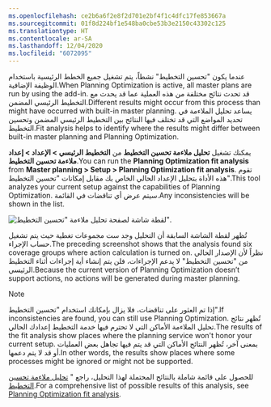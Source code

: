 ```yaml
---
ms.openlocfilehash: ce2b6a6f2e8f2d701e2bf4f1c4dfc17fe853667a
ms.sourcegitcommit: 01f8d224bf1e548ba0cbe53b3e2150c43302c125
ms.translationtype: HT
ms.contentlocale: ar-SA
ms.lasthandoff: 12/04/2020
ms.locfileid: "6072095"
---
```

<span data-ttu-id="9954c-101">عندما يكون "تحسين التخطيط" نشطاً، يتم تشغيل جميع الخطط الرئيسية باستخدام الوظيفة الإضافية.</span><span class="sxs-lookup"><span data-stu-id="9954c-101">When Planning Optimization is active, all master plans are run by using the add-in.</span></span> <span data-ttu-id="9954c-102">قد تحدث نتائج مختلفة من هذه العملية عما قد يحدث مع التخطيط الرئيسي المضمن.</span><span class="sxs-lookup"><span data-stu-id="9954c-102">Different results might occur from this process than might have occurred with built-in master planning.</span></span> <span data-ttu-id="9954c-103">يساعد تحليل الملاءمة في تحديد المواضع التي قد تختلف فيها النتائج بين التخطيط الرئيسي المضمن وتحسين التخطيط.</span><span class="sxs-lookup"><span data-stu-id="9954c-103">Fit analysis helps to identify where the results might differ between built-in master planning and Planning Optimization.</span></span> 


<span data-ttu-id="9954c-104">يمكنك تشغيل **تحليل ملاءمة تحسين التخطيط** من **التخطيط الرئيسي > الإعداد > إعداد ملاءمة تحسين التخطيط**.</span><span class="sxs-lookup"><span data-stu-id="9954c-104">You can run the **Planning Optimization fit analysis** from **Master planning > Setup > Planning Optimization fit analysis**.</span></span> <span data-ttu-id="9954c-105">تقوم هذه الأداة بتحليل الإعداد الحالي الخاص بك مقابل إمكانات "تحسين التخطيط".</span><span class="sxs-lookup"><span data-stu-id="9954c-105">This tool analyzes your current setup against the capabilities of Planning Optimization.</span></span> <span data-ttu-id="9954c-106">سيتم عرض أي تناقضات في القائمة.</span><span class="sxs-lookup"><span data-stu-id="9954c-106">Any inconsistencies will be shown in the list.</span></span>

![لقطة شاشة لصفحة تحليل ملاءمة "تحسين التخطيط".](../media/fit-analysis-ssm.png)


<span data-ttu-id="9954c-108">تُظهر لقطة الشاشة السابقة أن التحليل وجد ست مجموعات تغطية حيث يتم تشغيل حساب الإجراء.</span><span class="sxs-lookup"><span data-stu-id="9954c-108">The preceding screenshot shows that the analysis found six coverage groups where action calculation is turned on.</span></span> <span data-ttu-id="9954c-109">نظراً لأن الإصدار الحالي من "تحسين التخطيط" لا يدعم الإجراءات، فلن يتم إنشاء أية إجراءات أثناء التخطيط الرئيسي.</span><span class="sxs-lookup"><span data-stu-id="9954c-109">Because the current version of Planning Optimization doesn’t support actions, no actions will be generated during master planning.</span></span> 

> [!NOTE]
> <span data-ttu-id="9954c-110">إذا تم العثور على تناقضات، فلا يزال بإمكانك استخدام "تحسين التخطيط".</span><span class="sxs-lookup"><span data-stu-id="9954c-110">If inconsistencies are found, you can still use Planning Optimization.</span></span> <span data-ttu-id="9954c-111">تُظهر نتائج تحليل الملاءمة الأماكن التي لا تحترم فيها خدمة التخطيط إعدادك الحالي.</span><span class="sxs-lookup"><span data-stu-id="9954c-111">The results of the fit analysis show places where the planning service won't honor your current setup.</span></span> <span data-ttu-id="9954c-112">بمعنى آخر، تُظهر النتائج الأماكن التي قد يتم فيها تجاهل بعض العمليات أو قد لا يتم دعمها.</span><span class="sxs-lookup"><span data-stu-id="9954c-112">In other words, the results show places where some processes might be ignored or might not be supported.</span></span>

<span data-ttu-id="9954c-113">للحصول على قائمة شاملة بالنتائج المحتملة لهذا التحليل، راجع " [تحليل ملاءمة تحسين التخطيط](https://docs.microsoft.com/dynamics365/supply-chain/master-planning/planning-optimization/planning-optimization-fit-analysis/?azure-portal=true).</span><span class="sxs-lookup"><span data-stu-id="9954c-113">For a comprehensive list of possible results of this analysis, see [Planning Optimization fit analysis](https://docs.microsoft.com/dynamics365/supply-chain/master-planning/planning-optimization/planning-optimization-fit-analysis/?azure-portal=true).</span></span>


